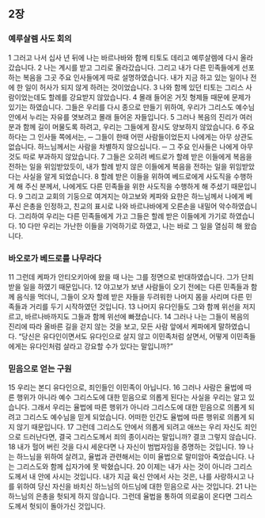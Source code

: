 ## 2장
### 예루살렘 사도 회의
1 그러고 나서 십사 년 뒤에 나는 바르나바와 함께 티토도 데리고 예루살렘에 다시 올라갔습니다.
2 나는 계시를 받고 그리로 올라갔습니다. 그리고 내가 다른 민족들에게 선포하는 복음을 그곳 주요 인사들에게 따로 설명하였습니다. 내가 지금 하고 있는 일이나 전에 한 일이 허사가 되지 않게 하려는 것이었습니다.
3 나와 함께 있던 티토는 그리스 사람이었는데도 할례를 강요받지 않았습니다.
4 몰래 들어온 거짓 형제들 때문에 문제가 있기는 하였습니다. 그들은 우리를 다시 종으로 만들기 위하여, 우리가 그리스도 예수님 안에서 누리는 자유를 엿보려고 몰래 들어온 자들입니다.
5 그러나 복음의 진리가 여러분과 함께 길이 머물도록 하려고, 우리는 그들에게 잠시도 양보하지 않았습니다.
6 주요하다는 그 인사들 쪽에서는, ─ 그들이 한때 어떤 사람들이었든지 나에게는 아무 상관도 없습니다. 하느님께서는 사람을 차별하지 않으십니다. ─ 그 주요 인사들은 나에게 아무것도 따로 부과하지 않았습니다.
7 그들은 오히려 베드로가 할례 받은 이들에게 복음을 전하는 일을 위임받았듯이, 내가 할례 받지 않은 이들에게 복음을 전하는 일을 위임받았다는 사실을 알게 되었습니다.
8 할례 받은 이들을 위하여 베드로에게 사도직을 수행하게 해 주신 분께서, 나에게도 다른 민족들을 위한 사도직을 수행하게 해 주셨기 때문입니다.
9 그리고 교회의 기둥으로 여겨지는 야고보와 케파와 요한은 하느님께서 나에게 베푸신 은총을 인정하고, 친교의 표시로 나와 바르나바에게 오른손을 내밀어 악수하였습니다. 그리하여 우리는 다른 민족들에게 가고 그들은 할례 받은 이들에게 가기로 하였습니다.
10 다만 우리는 가난한 이들을 기억하기로 하였고, 나는 바로 그 일을 열심히 해 왔습니다.
### 바오로가 베드로를 나무라다
11 그런데 케파가 안티오키아에 왔을 때 나는 그를 정면으로 반대하였습니다. 그가 단죄받을 일을 하였기 때문입니다.
12 야고보가 보낸 사람들이 오기 전에는 다른 민족들과 함께 음식을 먹더니, 그들이 오자 할례 받은 자들을 두려워한 나머지 몸을 사리며 다른 민족들과 거리를 두기 시작하였던 것입니다.
13 나머지 유다인들도 그와 함께 위선을 저지르고, 바르나바까지도 그들과 함께 위선에 빠졌습니다.
14 그러나 나는 그들이 복음의 진리에 따라 올바른 길을 걷지 않는 것을 보고, 모든 사람 앞에서 케파에게 말하였습니다. “당신은 유다인이면서도 유다인으로 살지 않고 이민족처럼 살면서, 어떻게 이민족들에게는 유다인처럼 살라고 강요할 수가 있다는 말입니까?”
### 믿음으로 얻는 구원
15 우리는 본디 유다인으로, 죄인들인 이민족이 아닙니다.
16 그러나 사람은 율법에 따른 행위가 아니라 예수 그리스도에 대한 믿음으로 의롭게 된다는 사실을 우리는 알고 있습니다. 그래서 우리는 율법에 따른 행위가 아니라 그리스도에 대한 믿음으로 의롭게 되려고 그리스도 예수님을 믿게 되었습니다. 어떠한 인간도 율법에 따른 행위로 의롭게 되지 않기 때문입니다.
17 그런데 그리스도 안에서 의롭게 되려고 애쓰는 우리 자신도 죄인으로 드러난다면, 결국 그리스도께서 죄의 종이시라는 말입니까? 결코 그렇지 않습니다.
18 내가 헐어 버린 것을 다시 세운다면 나 자신이 범법자임을 증명하는 것입니다.
19 나는 하느님을 위하여 살려고, 율법과 관련해서는 이미 율법으로 말미암아 죽었습니다. 나는 그리스도와 함께 십자가에 못 박혔습니다.
20 이제는 내가 사는 것이 아니라 그리스도께서 내 안에 사시는 것입니다. 내가 지금 육신 안에서 사는 것은, 나를 사랑하시고 나를 위하여 당신 자신을 바치신 하느님의 아드님에 대한 믿음으로 사는 것입니다.
21 나는 하느님의 은총을 헛되게 하지 않습니다. 그런데 율법을 통하여 의로움이 온다면 그리스도께서 헛되이 돌아가신 것입니다.
